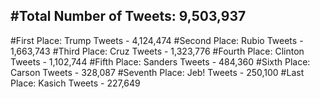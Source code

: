 #Total Number of Tweets: 9,503,937 
---
#First Place: Trump Tweets - 4,124,474
#Second Place: Rubio Tweets - 1,663,743
#Third Place: Cruz Tweets - 1,323,776
#Fourth Place: Clinton Tweets - 1,102,744
#Fifth Place: Sanders Tweets - 484,360
#Sixth Place: Carson Tweets - 328,087
#Seventh Place: Jeb! Tweets - 250,100
#Last Place: Kasich Tweets - 227,649
